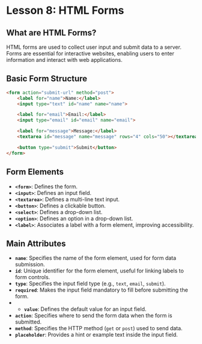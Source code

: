 # **Lesson 8: HTML Forms**

## **What are HTML Forms?**

HTML forms are used to collect user input and submit data to a server. Forms are essential for interactive websites, enabling users to enter information and interact with web applications.

## **Basic Form Structure**

```html
<form action="submit-url" method="post">
    <label for="name">Name:</label>
    <input type="text" id="name" name="name">

    <label for="email">Email:</label>
    <input type="email" id="email" name="email">

    <label for="message">Message:</label>
    <textarea id="message" name="message" rows="4" cols="50"></textarea>

    <button type="submit">Submit</button>
</form>
```

## **Form Elements**

-   **`<form>`**: Defines the form.
-   **`<input>`**: Defines an input field.
-   **`<textarea>`**: Defines a multi-line text input.
-   **`<button>`**: Defines a clickable button.
-   **`<select>`**: Defines a drop-down list.
-   **`<option>`**: Defines an option in a drop-down list.
-   **`<label>`**: Associates a label with a form element, improving accessibility.


## **Main Attributes**

-   **`name`**: Specifies the name of the form element, used for form data submission.
-   **`id`**: Unique identifier for the form element, useful for linking labels to form controls.
-   **`type`**: Specifies the input field type (e.g., `text`, `email`, `submit`).
-   **`required`**: Makes the input field mandatory to fill before submitting the form.
- -   **`value`**: Defines the default value for an input field.
-   **`action`**: Specifies where to send the form data when the form is submitted.
-   **`method`**: Specifies the HTTP method (`get` or `post`) used to send data.
-   **`placeholder`**: Provides a hint or example text inside the input field.



<!--stackedit_data:
eyJoaXN0b3J5IjpbOTU3NTg0OTIwLDE4NTM1MTQ0OTksNzMwOT
k4MTE2XX0=
-->